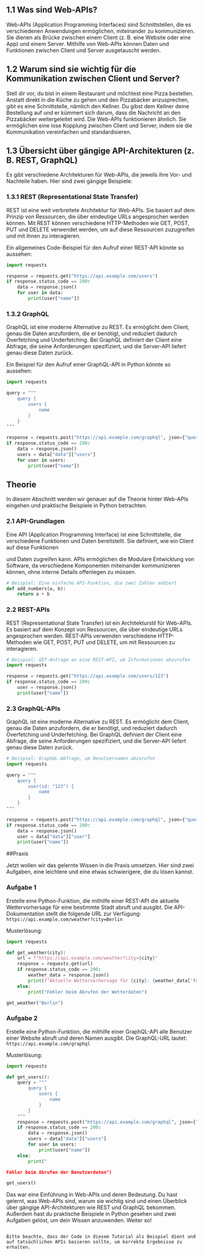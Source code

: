 ## 1.1 Was sind Web-APIs?

Web-APIs (Application Programming Interfaces) sind Schnittstellen, die es verschiedenen Anwendungen ermöglichen, miteinander zu kommunizieren. Sie dienen als Brücke zwischen einem Client (z. B. eine Website oder eine App) und einem Server. Mithilfe von Web-APIs können Daten und Funktionen zwischen Client und Server ausgetauscht werden.

## 1.2 Warum sind sie wichtig für die Kommunikation zwischen Client und Server?

Stell dir vor, du bist in einem Restaurant und möchtest eine Pizza bestellen. Anstatt direkt in die Küche zu gehen und den Pizzabäcker anzusprechen, gibt es eine Schnittstelle, nämlich den Kellner. Du gibst dem Kellner deine Bestellung auf und er kümmert sich darum, dass die Nachricht an den Pizzabäcker weitergeleitet wird. Die Web-APIs funktionieren ähnlich. Sie ermöglichen eine lose Kopplung zwischen Client und Server, indem sie die Kommunikation vereinfachen und standardisieren.

## 1.3 Übersicht über gängige API-Architekturen (z. B. REST, GraphQL)

Es gibt verschiedene Architekturen für Web-APIs, die jeweils ihre Vor- und Nachteile haben. Hier sind zwei gängige Beispiele:

### 1.3.1 REST (Representational State Transfer)

REST ist eine weit verbreitete Architektur für Web-APIs. Sie basiert auf dem Prinzip von Ressourcen, die über eindeutige URLs angesprochen werden können. Mit REST können verschiedene HTTP-Methoden wie GET, POST, PUT und DELETE verwendet werden, um auf diese Ressourcen zuzugreifen und mit ihnen zu interagieren.

Ein allgemeines Code-Beispiel für den Aufruf einer REST-API könnte so aussehen:

```python
import requests

response = requests.get("https://api.example.com/users")
if response.status_code == 200:
    data = response.json()
    for user in data:
        print(user["name"])
```

### 1.3.2 GraphQL

GraphQL ist eine moderne Alternative zu REST. Es ermöglicht dem Client, genau die Daten anzufordern, die er benötigt, und reduziert dadurch Overfetching und Underfetching. Bei GraphQL definiert der Client eine Abfrage, die seine Anforderungen spezifiziert, und die Server-API liefert genau diese Daten zurück.

Ein Beispiel für den Aufruf einer GraphQL-API in Python könnte so aussehen:

```python
import requests

query = """
    query {
        users {
            name
        }
    }
"""

response = requests.post("https://api.example.com/graphql", json={"query": query})
if response.status_code == 200:
    data = response.json()
    users = data["data"]["users"]
    for user in users:
        print(user["name"])
```

## Theorie

In diesem Abschnitt werden wir genauer auf die Theorie hinter Web-APIs eingehen und praktische Beispiele in Python betrachten.

### 2.1 API-Grundlagen

Eine API (Application Programming Interface) ist eine Schnittstelle, die verschiedene Funktionen und Daten bereitstellt. Sie definiert, wie ein Client auf diese Funktionen

 und Daten zugreifen kann. APIs ermöglichen die Modulare Entwicklung von Software, da verschiedene Komponenten miteinander kommunizieren können, ohne interne Details offenlegen zu müssen.

```python
# Beispiel: Eine einfache API-Funktion, die zwei Zahlen addiert
def add_numbers(a, b):
    return a + b
```

### 2.2 REST-APIs

REST (Representational State Transfer) ist ein Architekturstil für Web-APIs. Es basiert auf dem Konzept von Ressourcen, die über eindeutige URLs angesprochen werden. REST-APIs verwenden verschiedene HTTP-Methoden wie GET, POST, PUT und DELETE, um mit Ressourcen zu interagieren.

```python
# Beispiel: GET-Anfrage an eine REST-API, um Informationen abzurufen
import requests

response = requests.get("https://api.example.com/users/123")
if response.status_code == 200:
    user = response.json()
    print(user["name"])
```

### 2.3 GraphQL-APIs

GraphQL ist eine moderne Alternative zu REST. Es ermöglicht dem Client, genau die Daten anzufordern, die er benötigt, und reduziert dadurch Overfetching und Underfetching. Bei GraphQL definiert der Client eine Abfrage, die seine Anforderungen spezifiziert, und die Server-API liefert genau diese Daten zurück.

```python
# Beispiel: GraphQL-Abfrage, um Benutzernamen abzurufen
import requests

query = """
    query {
        user(id: "123") {
            name
        }
    }
"""

response = requests.post("https://api.example.com/graphql", json={"query": query})
if response.status_code == 200:
    data = response.json()
    user = data["data"]["user"]
    print(user["name"])
```

##Praxis

Jetzt wollen wir das gelernte Wissen in die Praxis umsetzen. Hier sind zwei Aufgaben, eine leichtere und eine etwas schwierigere, die du lösen kannst.

### Aufgabe 1

Erstelle eine Python-Funktion, die mithilfe einer REST-API die aktuelle Wettervorhersage für eine bestimmte Stadt abruft und ausgibt. Die API-Dokumentation stellt die folgende URL zur Verfügung: `https://api.example.com/weather?city=Berlin`

Musterlösung:

```python
import requests

def get_weather(city):
    url = f"https://api.example.com/weather?city={city}"
    response = requests.get(url)
    if response.status_code == 200:
        weather_data = response.json()
        print(f"Aktuelle Wettervorhersage für {city}: {weather_data['forecast']}")
    else:
        print("Fehler beim Abrufen der Wetterdaten")

get_weather("Berlin")
```

### Aufgabe 2

Erstelle eine Python-Funktion, die mithilfe einer GraphQL-API alle Benutzer einer Website abruft und deren Namen ausgibt. Die GraphQL-URL lautet: `https://api.example.com/graphql`

Musterlösung:

```python
import requests

def get_users():
    query = """
        query {
            users {
                name
            }
        }
    """
    response = requests.post("https://api.example.com/graphql", json={"query": query})
    if response.status_code == 200:
        data = response.json()
        users = data["data"]["users"]
        for user in users:
            print(user["name"])
    else:
        print("

Fehler beim Abrufen der Benutzerdaten")

get_users()
```

Das war eine Einführung in Web-APIs und deren Bedeutung. Du hast gelernt, was Web-APIs sind, warum sie wichtig sind und einen Überblick über gängige API-Architekturen wie REST und GraphQL bekommen. Außerdem hast du praktische Beispiele in Python gesehen und zwei Aufgaben gelöst, um dein Wissen anzuwenden. Weiter so!
```

Bitte beachte, dass der Code in diesem Tutorial als Beispiel dient und auf tatsächlichen APIs basieren sollte, um korrekte Ergebnisse zu erhalten.